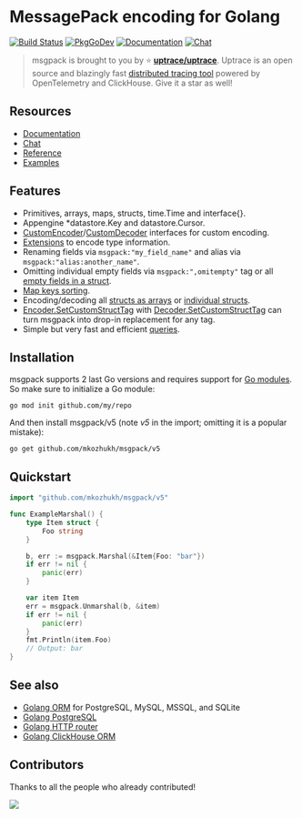 # MessagePack encoding for Golang

[![Build Status](https://travis-ci.org/vmihailenco/msgpack.svg)](https://travis-ci.org/vmihailenco/msgpack)
[![PkgGoDev](https://pkg.go.dev/badge/github.com/mkozhukh/msgpack/v5)](https://pkg.go.dev/github.com/mkozhukh/msgpack/v5)
[![Documentation](https://img.shields.io/badge/msgpack-documentation-informational)](https://msgpack.uptrace.dev/)
[![Chat](https://discordapp.com/api/guilds/752070105847955518/widget.png)](https://discord.gg/rWtp5Aj)

> msgpack is brought to you by :star: [**uptrace/uptrace**](https://github.com/uptrace/uptrace).
> Uptrace is an open source and blazingly fast
> [distributed tracing tool](https://get.uptrace.dev/compare/distributed-tracing-tools.html) powered
> by OpenTelemetry and ClickHouse. Give it a star as well!

## Resources

- [Documentation](https://msgpack.uptrace.dev)
- [Chat](https://discord.gg/rWtp5Aj)
- [Reference](https://pkg.go.dev/github.com/mkozhukh/msgpack/v5)
- [Examples](https://pkg.go.dev/github.com/mkozhukh/msgpack/v5#pkg-examples)

## Features

- Primitives, arrays, maps, structs, time.Time and interface{}.
- Appengine \*datastore.Key and datastore.Cursor.
- [CustomEncoder]/[CustomDecoder] interfaces for custom encoding.
- [Extensions](https://pkg.go.dev/github.com/mkozhukh/msgpack/v5#example-RegisterExt) to encode
  type information.
- Renaming fields via `msgpack:"my_field_name"` and alias via `msgpack:"alias:another_name"`.
- Omitting individual empty fields via `msgpack:",omitempty"` tag or all
  [empty fields in a struct](https://pkg.go.dev/github.com/mkozhukh/msgpack/v5#example-Marshal-OmitEmpty).
- [Map keys sorting](https://pkg.go.dev/github.com/mkozhukh/msgpack/v5#Encoder.SetSortMapKeys).
- Encoding/decoding all
  [structs as arrays](https://pkg.go.dev/github.com/mkozhukh/msgpack/v5#Encoder.UseArrayEncodedStructs)
  or
  [individual structs](https://pkg.go.dev/github.com/mkozhukh/msgpack/v5#example-Marshal-AsArray).
- [Encoder.SetCustomStructTag] with [Decoder.SetCustomStructTag] can turn msgpack into drop-in
  replacement for any tag.
- Simple but very fast and efficient
  [queries](https://pkg.go.dev/github.com/mkozhukh/msgpack/v5#example-Decoder.Query).

[customencoder]: https://pkg.go.dev/github.com/mkozhukh/msgpack/v5#CustomEncoder
[customdecoder]: https://pkg.go.dev/github.com/mkozhukh/msgpack/v5#CustomDecoder
[encoder.setcustomstructtag]:
  https://pkg.go.dev/github.com/mkozhukh/msgpack/v5#Encoder.SetCustomStructTag
[decoder.setcustomstructtag]:
  https://pkg.go.dev/github.com/mkozhukh/msgpack/v5#Decoder.SetCustomStructTag

## Installation

msgpack supports 2 last Go versions and requires support for
[Go modules](https://github.com/golang/go/wiki/Modules). So make sure to initialize a Go module:

```shell
go mod init github.com/my/repo
```

And then install msgpack/v5 (note _v5_ in the import; omitting it is a popular mistake):

```shell
go get github.com/mkozhukh/msgpack/v5
```

## Quickstart

```go
import "github.com/mkozhukh/msgpack/v5"

func ExampleMarshal() {
    type Item struct {
        Foo string
    }

    b, err := msgpack.Marshal(&Item{Foo: "bar"})
    if err != nil {
        panic(err)
    }

    var item Item
    err = msgpack.Unmarshal(b, &item)
    if err != nil {
        panic(err)
    }
    fmt.Println(item.Foo)
    // Output: bar
}
```

## See also

- [Golang ORM](https://github.com/uptrace/bun) for PostgreSQL, MySQL, MSSQL, and SQLite
- [Golang PostgreSQL](https://bun.uptrace.dev/postgres/)
- [Golang HTTP router](https://github.com/uptrace/bunrouter)
- [Golang ClickHouse ORM](https://github.com/uptrace/go-clickhouse)

## Contributors

Thanks to all the people who already contributed!

<a href="https://github.com/mkozhukh/msgpack/graphs/contributors">
  <img src="https://contributors-img.web.app/image?repo=vmihailenco/msgpack" />
</a>
